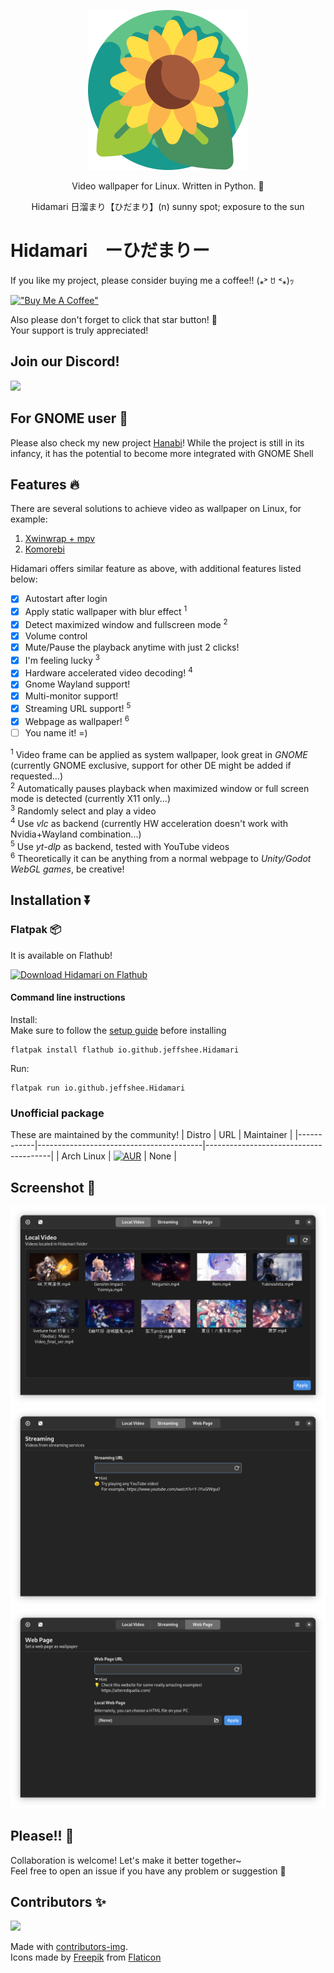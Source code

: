 <p align="center"><img src="https://raw.githubusercontent.com/jeffshee/hidamari/resource/hidamari.svg" width="256"></p>

<p align="center">Video wallpaper for Linux. Written in Python. 🐍</p>  
<p align="center">Hidamari 日溜まり【ひだまり】(n) sunny spot; exposure to the sun</p>

# Hidamari　ーひだまりー
If you like my project, please consider buying me a coffee!! (⁎˃ ꇴ ˂⁎)ｯ

[!["Buy Me A Coffee"](https://www.buymeacoffee.com/assets/img/custom_images/orange_img.png)](https://www.buymeacoffee.com/jeffshee)

Also please don't forget to click that star button! 🌟  
Your support is truly appreciated!

## Join our Discord!

[![](https://dcbadge.vercel.app/api/server/mP7yg4gX7g?compact=true)](https://discord.gg/mP7yg4gX7g)

## For GNOME user 🐾
Please also check my new project [Hanabi](https://github.com/jeffshee/gnome-ext-hanabi)! While the project is still in its infancy, it has the potential to become more integrated with GNOME Shell

## Features 🔥

There are several solutions to achieve video as wallpaper on Linux, for example:

1. [Xwinwrap + mpv](https://www.linuxuprising.com/2019/05/livestream-wallpaper-for-your-gnome.html)
2. [Komorebi](https://github.com/cheesecakeufo/komorebi)

Hidamari offers similar feature as above, with additional features listed below:

- [x] Autostart after login
- [x] Apply static wallpaper with blur effect <sup>1</sup>
- [x] Detect maximized window and fullscreen mode <sup>2</sup>
- [x] Volume control
- [x] Mute/Pause the playback anytime with just 2 clicks!
- [x] I'm feeling lucky <sup>3</sup>
- [x] Hardware accelerated video decoding! <sup>4</sup>
- [x] Gnome Wayland support!
- [x] Multi-monitor support!
- [x] Streaming URL support! <sup>5</sup>
- [x] Webpage as wallpaper! <sup>6</sup>
- [ ] You name it! =)

<sup>1</sup> Video frame can be applied as system wallpaper, look great in <i>GNOME</i> (currently GNOME exclusive, support for other DE might be added if requested...)  
<sup>2</sup> Automatically pauses playback when maximized window or full screen mode is detected (currently X11 only...)  
<sup>3</sup> Randomly select and play a video  
<sup>4</sup> Use <i>vlc</i> as backend (currently HW acceleration doesn't work with Nvidia+Wayland combination...)     
<sup>5</sup> Use <i>yt-dlp</i> as backend, tested with YouTube videos  
<sup>6</sup> Theoretically it can be anything from a normal webpage to <i>Unity/Godot WebGL games</i>, be creative!

## Installation ⏬
### Flatpak 📦
It is available on Flathub!

<a href='https://flathub.org/apps/details/io.github.jeffshee.Hidamari'><img width='240' alt='Download Hidamari on Flathub' src='https://flathub.org/assets/badges/flathub-badge-en.png'/></a>

#### Command line instructions
Install:  
Make sure to follow the [setup guide](https://flatpak.org/setup/) before installing
```
flatpak install flathub io.github.jeffshee.Hidamari
```
Run:  
```
flatpak run io.github.jeffshee.Hidamari
```

### Unofficial package
These are maintained by the community!
| Distro     | URL                                     | Maintainer                            |
|------------|-----------------------------------------|---------------------------------------|
| Arch Linux | [![AUR](https://img.shields.io/aur/version/hidamari?style=for-the-badge)](https://aur.archlinux.org/packages/hidamari) | None |

## Screenshot 📸

![](https://raw.githubusercontent.com/jeffshee/hidamari/resource/screenshot-1.png)
![](https://raw.githubusercontent.com/jeffshee/hidamari/resource/screenshot-2.png)
![](https://raw.githubusercontent.com/jeffshee/hidamari/resource/screenshot-3.png)

<!-- TODO -->
<!-- ## Demo 📽️

Please click on the image to view <i>(redirect to YouTube)</i>

[![](https://i3.ytimg.com/vi/GV_kL7g94nY/maxresdefault.jpg)](https://www.youtube.com/watch?v=GV_kL7g94nY) -->

## Please!! 🙏

Collaboration is welcome! Let's make it better together~  
Feel free to open an issue if you have any problem or suggestion 🤗  

## Contributors ✨

<a href="https://github.com/jeffshee/hidamari/graphs/contributors">
  <img src="https://contrib.rocks/image?repo=jeffshee/hidamari" />
</a>

Made with [contributors-img](https://contrib.rocks).  
Icons made by [Freepik](http://www.freepik.com/) from [Flaticon](https://www.flaticon.com)
